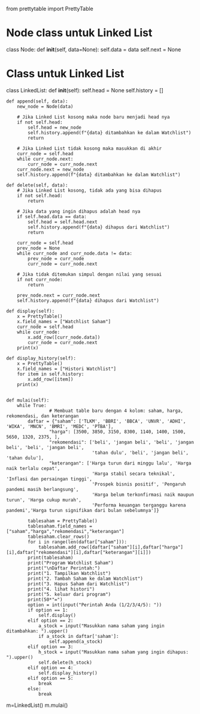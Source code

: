 from prettytable import PrettyTable

# Node class untuk Linked List
class Node:
    def __init__(self, data=None):
        self.data = data
        self.next = None

# Class untuk Linked List
class LinkedList:
    def __init__(self):
        self.head = None
        self.history = []

    def append(self, data):
        new_node = Node(data)

        # Jika Linked List kosong maka node baru menjadi head nya
        if not self.head:
            self.head = new_node
            self.history.append(f"{data} ditambahkan ke dalam Watchlist")
            return

        # Jika Linked List tidak kosong maka masukkan di akhir
        curr_node = self.head
        while curr_node.next:
            curr_node = curr_node.next
        curr_node.next = new_node
        self.history.append(f"{data} ditambahkan ke dalam Watchlist")

    def delete(self, data):
        # Jika Linked List kosong, tidak ada yang bisa dihapus
        if not self.head:
            return

        # Jika data yang ingin dihapus adalah head nya
        if self.head.data == data:
            self.head = self.head.next
            self.history.append(f"{data} dihapus dari Watchlist")
            return

        curr_node = self.head
        prev_node = None
        while curr_node and curr_node.data != data:
            prev_node = curr_node
            curr_node = curr_node.next

        # Jika tidak ditemukan simpul dengan nilai yang sesuai
        if not curr_node:
            return

        prev_node.next = curr_node.next
        self.history.append(f"{data} dihapus dari Watchlist")

    def display(self):
        x = PrettyTable()
        x.field_names = ["Watchlist Saham"]
        curr_node = self.head
        while curr_node:
            x.add_row([curr_node.data])
            curr_node = curr_node.next
        print(x)

    def display_history(self):
        x = PrettyTable()
        x.field_names = ["Histori Watchlist"]
        for item in self.history:
            x.add_row([item])
        print(x)


    def mulai(self):
        while True:
                    # Membuat table baru dengan 4 kolom: saham, harga, rekomendasi, dan keterangan
            daftar = {"saham": ['TLKM', 'BBRI', 'BBCA', 'UNVR', 'ADHI', 'WIKA', 'MNCN', 'BMRI', 'MEDC', 'PTBA'],
                    "harga": [3500, 3850, 3150, 8300, 1140, 1400, 1500, 5650, 1320, 2375, ],
                    "rekomendasi": ['beli', 'jangan beli', 'beli', 'jangan beli', 'beli', 'jangan beli',
                                    'tahan dulu', 'beli', 'jangan beli', 'tahan dulu'],
                    "keterangan": ['Harga turun dari minggu lalu', 'Harga naik terlalu cepat',
                                    'Harga stabil secara teknikal', 'Inflasi dan persaingan tinggi',
                                    'Prospek bisnis positif', 'Pengaruh pandemi masih berlangsung',
                                    'Harga belum terkonfirmasi naik maupun turun', 'Harga cukup murah',
                                    'Performa keuangan terganggu karena pandemi','Harga turun signifikan dari bulan sebelumnya']}

            tablesaham = PrettyTable()
            tablesaham.field_names = ["saham","harga","rekomendasi","keterangan"]
            tablesaham.clear_rows()
            for i in range(len(daftar["saham"])):
                tablesaham.add_row([daftar["saham"][i],daftar["harga"][i],daftar["rekomendasi"][i],daftar["keterangan"][i]])
            print(tablesaham)
            print("Program Watchlist Saham")
            print("\nDaftar Perintah:")
            print("1. Tampilkan Watchlist")
            print("2. Tambah Saham ke dalam Watchlist")
            print("3. Hapus Saham dari Watchlist")
            print("4. lihat histori")
            print("5. keluar dari program")
            print(50*"=")
            option = int(input("Perintah Anda (1/2/3/4/5): "))
            if option == 1:
                self.display()
            elif option == 2:
                a_stock = input("Masukkan nama saham yang ingin ditambahkan: ").upper()
                if a_stock in daftar['saham']:
                    self.append(a_stock)
            elif option == 3:
                h_stock = input("Masukkan nama saham yang ingin dihapus: ").upper()
                self.delete(h_stock)
            elif option == 4:
                self.display_history()
            elif option == 5:
                break
            else:
                break
m=LinkedList()
m.mulai()
